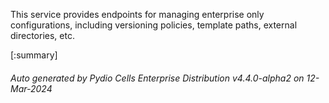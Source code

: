 






This service provides endpoints for managing enterprise only configurations, including versioning policies, template paths, external directories, etc.

[:summary]

###### Auto generated by Pydio Cells Enterprise Distribution v4.4.0-alpha2 on 12-Mar-2024

